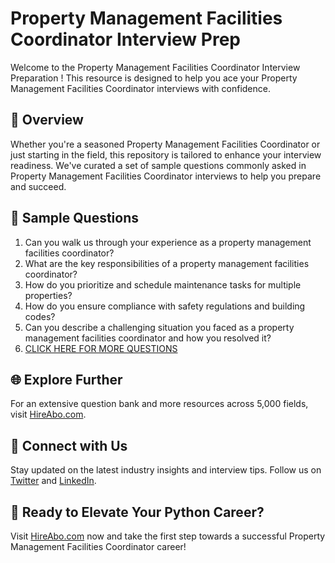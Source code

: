 # Property Management Facilities Coordinator Interview Prep

Welcome to the Property Management Facilities Coordinator Interview Preparation ! This resource is designed to help you ace your Property Management Facilities Coordinator interviews with confidence.

## 🚀 Overview

Whether you're a seasoned Property Management Facilities Coordinator or just starting in the field, this repository is tailored to enhance your interview readiness. We've curated a set of sample questions commonly asked in Property Management Facilities Coordinator interviews to help you prepare and succeed.

## 📝 Sample Questions

1. Can you walk us through your experience as a property management facilities coordinator?
2. What are the key responsibilities of a property management facilities coordinator?
3. How do you prioritize and schedule maintenance tasks for multiple properties?
4. How do you ensure compliance with safety regulations and building codes?
5. Can you describe a challenging situation you faced as a property management facilities coordinator and how you resolved it?
6. [CLICK HERE FOR MORE QUESTIONS](https://hireabo.com/job/21_1_33/Property%20Management%20Facilities%20Coordinator)

## 🌐 Explore Further

For an extensive question bank and more resources across 5,000 fields, visit [HireAbo.com](https://www.hireabo.com).

## 📱 Connect with Us

Stay updated on the latest industry insights and interview tips. Follow us on [Twitter](https://twitter.com/hireabo) and [LinkedIn](https://www.linkedin.com/in/hire-abo-3609972a8/).

## 🚀 Ready to Elevate Your Python Career?

Visit [HireAbo.com](https://www.hireabo.com) now and take the first step towards a successful Property Management Facilities Coordinator career!